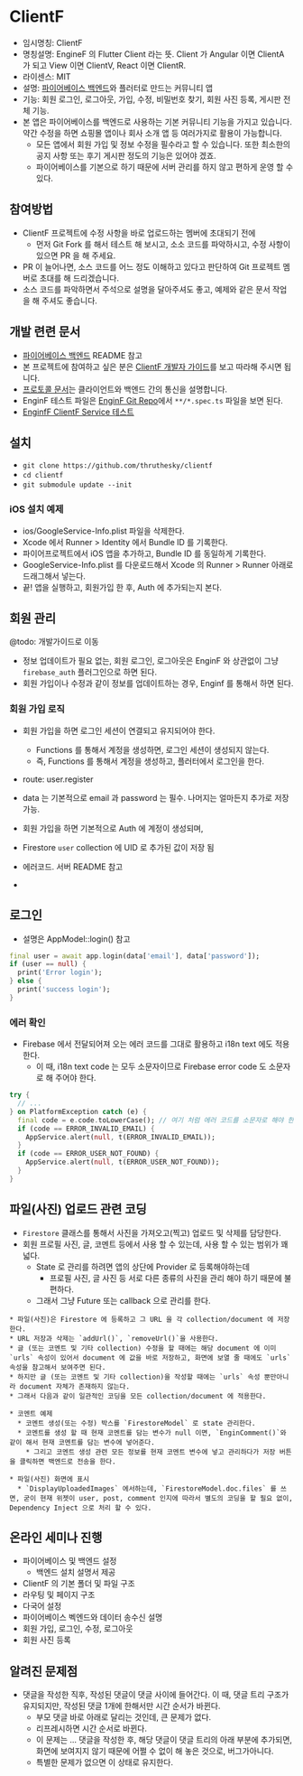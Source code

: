 # ClientF

* 임시명칭: ClientF
* 명칭설명: EngineF 의 Flutter Client 라는 뜻. Client 가 Angular 이면 ClientA 가 되고 View 이면 ClientV, React 이면 ClientR.
* 라이센스: MIT
* 설명: [파이어베이스 백엔드](https://github.com/thruthesky/enginf)와 플러터로 만드는 커뮤니티 앱
* 기능: 회원 로그인, 로그아웃, 가입, 수정, 비밀번호 찾기, 회원 사진 등록, 게시판 전체 기능.
* 본 앱은 파이어베이스를 백엔드로 사용하는 기본 커뮤니티 기능을 가지고 있습니다. 약간 수정을 하면 쇼핑몰 앱이나 회사 소개 앱 등 여러가지로 활용이 가능합니다.
  * 모든 앱에서 회원 가입 및 정보 수정을 필수라고 할 수 있습니다. 또한 최소한의 공지 사항 또는 후기 게시판 정도의 기능은 있어야 겠죠.
  * 파이어베이스를 기본으로 하기 때문에 서버 관리를 하지 않고 편하게 운영 할 수 있다.

## 참여방법

* ClientF 프로젝트에 수정 사항을 바로 업로드하는 멤버에 초대되기 전에
  * 먼저 Git Fork 를 해서 테스트 해 보시고, 소소 코드를 파악하시고, 수정 사항이 있으면 PR 을 해 주세요.
* PR 이 늘어나면, 소스 코드를 어느 정도 이해하고 있다고 판단하여 Git 프로젝트 멤버로 초대를 해 드리겠습니다.
* 소스 코드를 파악하면서 주석으로 설명을 달아주셔도 좋고, 예제와 같은 문서 작업을 해 주셔도 좋습니다.

## 개발 련련 문서

* [파이어베이스 백엔드](https://github.com/thruthesky/enginf) README 참고
* 본 프로젝트에 참여하고 싶은 분은 [ClientF 개발자 가이드](https://github.com/thruthesky/clientf/blob/master/docs/DeveloperGuideLine.md)를 보고 따라해 주시면 됩니다.
* [프로토콜 문서](https://github.com/thruthesky/clientf/blob/master/docs/Protocols.md)는 클라이언트와 백엔드 간의 통신을 설명합니다.
* EnginF 테스트 파일은 [EnginF Git Repo](https://github.com/thruthesky/enginf)에서 `**/*.spec.ts` 파일을 보면 된다.
* [EnginfF ClientF Service 테스트](https://github.com/thruthesky/enginf_clientf_service/tree/master/test)

## 설치

* `git clone https://github.com/thruthesky/clientf`
* `cd clientf`
* `git submodule update --init`

### iOS 설치 예제

* ios/GoogleService-Info.plist 파일을 삭제한다.
* Xcode 에서 Runner > Identity 에서 Bundle ID 를 기록한다.
* 파이어프로젝트에서 iOS 앱을 추가하고, Bundle ID 를 동일하게 기록한다.
* GoogleService-Info.plist 를 다운로드해서 Xcode 의 Runner > Runner 아래로 드래그해서 넣는다.
* 끝! 앱을 실행하고, 회원가입 한 후, Auth 에 추가되는지 본다.




## 회원 관리

@todo: 개발가이드로 이동

* 정보 업데이트가 필요 없는, 회원 로그인, 로그아웃은 EnginF 와 상관없이 그냥 `firebase_auth` 플러그인으로 하면 된다.
* 회원 가입이나 수정과 같이 정보를 업데이트하는 경우, Enginf 를 통해서 하면 된다.



### 회원 가입 로직

* 회원 가입을 하면 로그인 세션이 연결되고 유지되어야 한다.
  * Functions 를 통해서 계정을 생성하면, 로그인 세션이 생성되지 않는다.
  * 즉, Functions 를 통해서 계정을 생성하고, 플러터에서 로그인을 한다.

* route: user.register
* data 는 기본적으로 email 과 password 는 필수. 나머지는 얼마든지 추가로 저장 가능.
* 회원 가입을 하면 기본적으로 Auth 에 계정이 생성되며,
* Firestore `user` collection 에 UID 로 추가된 값이 저장 됨


* 에러코드. 서버 README 참고
* 
<!-- 
코드 | 설명
--- | ---
input-data-is-not-provided | 회원 가입 정보를 전달하지 않은 경우
email-is-not-provided | 이메일 주소를 입력하지 않은 경우
password-is-not-provided | 비밀번호를 입력하지 않은 경우
auth/email-already-exists | 동일한 메일 주소가 이미 가입되어져 있는 경우 -->

## 로그인

* 설명은 AppModel::login() 참고

``` dart
final user = await app.login(data['email'], data['password']);
if (user == null) {
  print('Error login');
} else {
  print('success login');
}
```



### 에러 확인

* Firebase 에서 전달되어져 오는 에러 코드를 그대로 활용하고 i18n text 에도 적용한다.
  * 이 때, i18n text code 는 모두 소문자이므로 Firebase error code 도 소문자로 해 주어야 한다.

``` dart
try {
  // ...
} on PlatformException catch (e) {
  final code = e.code.toLowerCase(); // 여기 처럼 에러 코드를 소문자로 해야 한다. 이것은 언어 번역에서 사용되기 때문이다.
  if (code == ERROR_INVALID_EMAIL) {
    AppService.alert(null, t(ERROR_INVALID_EMAIL));
  }
  if (code == ERROR_USER_NOT_FOUND) {
    AppService.alert(null, t(ERROR_USER_NOT_FOUND));
  }
} 
```


## 파일(사진) 업로드 관련 코딩

* `Firestore` 클래스를 통해서 사진을 가져오고(찍고) 업로드 및 삭제를 담당한다.
* 회원 프로필 사진, 글, 코멘트 등에서 사용 할 수 있는데, 사용 할 수 있는 범위가 꽤 넓다.
  * State 로 관리를 하려면 앱의 상단에 Provider 로 등록해야하는데
    * 프로필 사진, 글 사진 등 서로 다른 종류의 사진을 관리 해야 하기 때문에 불편하다.
  * 그래서 그냥 Future 또는 callback 으로 관리를 한다.

``` 이전 내용
* 파일(사진)은 Firestore 에 등록하고 그 URL 을 각 collection/document 에 저장한다.
* URL 저장과 삭제는 `addUrl()`, `removeUrl()`을 사용한다.
* 글 (또는 코멘트 및 기타 collection) 수정을 할 때에는 해당 document 에 이미 `urls` 속성이 있어서 document 에 값을 바로 저장하고, 화면에 보열 줄 때에도 `urls` 속성을 참고해서 보여주면 된다.
* 하지만 글 (또는 코멘트 및 기타 collection)을 작성할 때에는 `urls` 속성 뿐만아니라 document 자체가 존재하지 않는다.
* 그래서 다음과 같이 일관적인 코딩을 모든 collection/document 에 적용한다.

* 코멘트 예제
  * 코멘트 생성(또는 수정) 박스를 `FirestoreModel` 로 state 관리한다.
  * 코멘트를 생성 할 때 현재 코멘트를 담는 변수가 null 이면, `EnginComment()`와 같이 해서 현재 코멘트를 담는 변수에 넣어준다.
    * 그리고 코멘트 생성 관련 모든 정보를 현재 코멘트 변수에 넣고 관리하다가 저장 버튼을 클릭하면 백엔드로 전송을 한다.

* 파일(사진) 화면에 표시
  * `DisplayUploadedImages` 에서하는데, `FirestoreModel.doc.files` 를 쓰면, 굳이 현재 위젯이 user, post, comment 인지에 따라서 별도의 코딩을 할 필요 없이, Dependency Inject 으로 처리 할 수 있다.
```




## 온라인 세미나 진행

* 파이어베이스 및 백엔드 설정
  * 백엔드 설치 설명서 제공
* ClientF 의 기본 폴더 및 파일 구조
* 라우팅 및 페이지 구조
* 다국어 설정
* 파이어베이스 벡엔드와 데이터 송수신 설명
* 회원 가입, 로그인, 수정, 로그아웃
* 회원 사진 등록




## 알려진 문제점

* 댓글을 작성한 직후, 작성된 댓글이 댓글 사이에 들어간다. 이 때, 댓글 트리 구조가 유지되지만, 작성된 댓글 1개에 한해서만 시간 순서가 바뀐다. 
  * 부모 댓글 바로 아래로 달리는 것인데, 큰 문제가 없다.
  * 리프레시하면 시간 순서로 바뀐다.
  * 이 문제는 ... 댓글을 작성한 후, 해당 댓글이 댓글 트리의 아래 부분에 추가되면, 화면에 보여지지 않기 때문에 어쩔 수 없이 해 놓은 것으로, 버그가아니다.
  * 특별한 문제가 없으면 이 상태로 유지한다.

